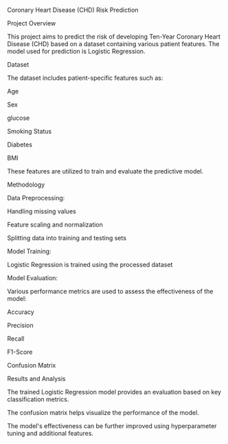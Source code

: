 Coronary Heart Disease (CHD) Risk Prediction

Project Overview

This project aims to predict the risk of developing Ten-Year Coronary Heart Disease (CHD) based on a dataset containing various patient features. The model used for prediction is Logistic Regression.

Dataset

The dataset includes patient-specific features such as:

Age

Sex

glucose

Smoking Status

Diabetes

BMI

These features are utilized to train and evaluate the predictive model.

Methodology

Data Preprocessing:

Handling missing values

Feature scaling and normalization

Splitting data into training and testing sets

Model Training:

Logistic Regression is trained using the processed dataset

Model Evaluation:

Various performance metrics are used to assess the effectiveness of the model:

Accuracy

Precision

Recall

F1-Score

Confusion Matrix

Results and Analysis

The trained Logistic Regression model provides an evaluation based on key classification metrics.

The confusion matrix helps visualize the performance of the model.

The model's effectiveness can be further improved using hyperparameter tuning and additional features.


